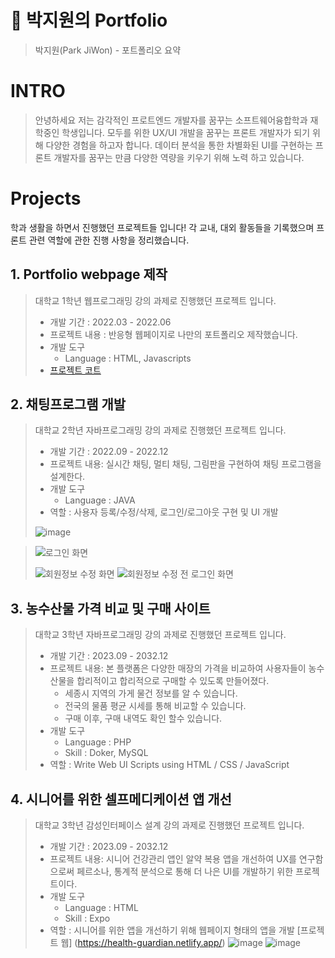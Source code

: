 # 📜 박지원의 Portfolio
> 박지원(Park JiWon) - 포트폴리오 요약

# INTRO
> 안녕하세요 저는 감각적인 프로트엔드 개발자를 꿈꾸는 소프트웨어융합학과 재학중인 학생입니다.
> 모두를 위한 UX/UI 개발을 꿈꾸는 프론트 개발자가 되기 위해 다양한 경험을 하고자 합니다.
> 데이터 분석을 통한 차별화된 UI를 구현하는 프론트 개발자를 꿈꾸는 만큼 다양한 역량을 키우기 위해 노력 하고 있습니다.


# Projects
학과 생활을 하면서 진행했던 프로젝트들 입니다!
각 교내, 대외 활동들을 기록했으며 프론트 관련 역할에 관한 진행 사항을 정리했습니다.

## 1. Portfolio webpage 제작
> 대학교 1학년 웹프로그래밍 강의 과제로 진행했던 프로젝트 입니다.
> * 개발 기간 : 2022.03 - 2022.06
> * 프로젝트 내용 : 반응형 웹페이지로 나만의 포트폴리오 제작했습니다.
> * 개발 도구
>   * Language : HTML, Javascripts
> * [프로젝트 코트](https://github.com/Merona00/.WonderPark-Portfolio)
>


## 2. 채팅프로그램 개발
> 대학교 2학년 자바프로그래밍 강의 과제로 진행했던 프로젝트 입니다.
> * 개발 기간 : 2022.09 - 2022.12
> * 프로젝트 내용: 실시간 채팅, 멀티 채팅, 그림판을 구현하여 채팅 프로그램을 설계한다.
> * 개발 도구
>   * Language : JAVA
> * 역할 : 사용자 등록/수정/삭제, 로그인/로그아웃 구현 및 UI 개발
>
> ![image](https://github.com/Merona00/Portfolio/assets/107087059/36344afd-447d-4b82-8af8-288a67934b86)

> ![로그인 화면](https://github.com/Merona00/Portfolio/assets/107087059/e074517b-80bc-4a95-a074-1722a9b152fe)
> 
> ![회원정보 수정 화면](https://github.com/Merona00/Portfolio/assets/107087059/990a3b80-2f9b-4484-80d6-8d049c4fab16)  ![회원정보 수정 전 로그인 화면](https://github.com/Merona00/Portfolio/assets/107087059/64bd5481-ff7f-4ef4-aeb4-51e9c50cc893)


## 3. 농수산물 가격 비교 및 구매 사이트
> 대학교 3학년 자바프로그래밍 강의 과제로 진행했던 프로젝트 입니다.
> * 개발 기간 : 2023.09 - 2032.12
> * 프로젝트 내용: 본 플랫폼은 다양한 매장의 가격을 비교하여 사용자들이 농수산물을 합리적이고 합리적으로 구매할 수 있도록 만들어졌다.
>     * 세종시 지역의 가게 물건 정보를 알 수 있습니다.
>     * 전국의 물품 평균 시세를 통해 비교할 수 있습니다.
>     * 구매 이후, 구매 내역도 확인 할수 있습니다.
> * 개발 도구
>   * Language : PHP
>   * Skill : Doker, MySQL
> * 역할 : Write Web UI Scripts using HTML / CSS / JavaScript


## 4. 시니어를 위한 셀프메디케이션 앱 개선
> 대학교 3학년 감성인터페이스 설계 강의 과제로 진행했던 프로젝트 입니다.
> * 개발 기간 : 2023.09 - 2032.12
> * 프로젝트 내용: 시니어 건강관리 앱인 알약 복용 앱을 개선하여 UX를 연구함으로써 페르소나, 통계적 분석으로 통해 더 나은 UI를 개발하기 위한 프로젝트이다.
> * 개발 도구
>   * Language : HTML
>   * Skill : Expo
> * 역할 : 시니어를 위한 앱을 개선하기 위해 웹페이지 형태의 앱을 개발
> [프로젝트 웹] (https://health-guardian.netlify.app/)
> ![image](https://github.com/Merona00/Portfolio/assets/107087059/be58299a-87d0-45fd-ae52-13fea9849b11)
> ![image](https://github.com/Merona00/Portfolio/assets/107087059/b8fb7997-4265-4376-bcca-2045aebd9e33)

